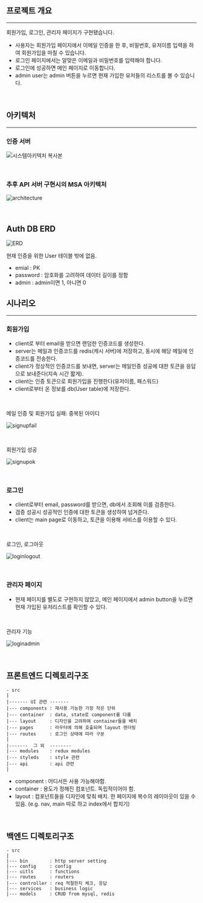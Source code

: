 ## 프로젝트 개요

---

회원가입, 로그인, 관리자 페이지가 구현됐습니다.

- 사용자는 회원가입 페이지에서 이메일 인증을 한 후, 비밀번호, 유저이름 입력을 하여 회원가입을 마칠 수 있습니다.
- 로그인 페이지에서는 알맞은 이메일과 비밀번호를 입력해야 합니다.
- 로그인에 성공하면 메인 페이지로 이동합니다.
- admin user는 admin 버튼을 누르면 현재 가입한 유저들의 리스트를 볼 수 있습니다.

<br>

## 아키텍처

---

### 인증 서버

![시스템아키텍처 복사본](https://user-images.githubusercontent.com/44664867/146670267-921dd2d6-6377-4d32-ade8-ef12e5064226.JPG)

<br>

### 추후 API 서버 구현시의 MSA 아키텍처

![architecture](https://user-images.githubusercontent.com/44664867/146127014-9ac5cb2c-db5f-435a-a8c8-dca4baea706e.JPG)

<br>

## Auth DB ERD

![ERD](https://user-images.githubusercontent.com/44664867/146671256-d399659a-0fe9-4862-bed5-b632f7375691.png)

현재 인증을 위한 User 테이블 밖에 없음.

- emial : PK
- password : 암호화를 고려하여 데이터 길이를 정함
- admin : admin이면 1, 아니면 0

## 시나리오

---

### 회원가입

- client로 부터 email을 받으면 랜덤한 인증코드를 생성한다.
- server는 메일과 인증코드를 redis(캐시 서버)에 저장하고, 동시에 해당 메일에 인증코드를 전송한다.
- client가 정상적인 인증코드를 보내면, server는 메일인증 성공에 대한 토큰을 응답으로 보내준다(지속 시간 짧게).
- client는 인증 토큰으로 회원가입을 진행한다(유저이름, 패스워드)
- client로부터 온 정보를 db(User table)에 저장한다.

<br>

메일 인증 및 회원가입 실패: 중복된 아이디

![signupfail](https://user-images.githubusercontent.com/44664867/146671016-b58dfa9c-2dfe-48a7-92d7-c85357872a87.gif)

<br>

회원가입 성공

![signupok](https://user-images.githubusercontent.com/44664867/146671017-dc08e6a8-9ec5-462c-a309-6def28b5c55f.gif)

<br>

### 로그인

- client로부터 email, password를 받으면, db에서 조회해 이를 검증한다.
- 검증 성공시 성공적인 인증에 대한 토큰을 생성하여 넘겨준다.
- client는 main page로 이동하고, 토큰을 이용해 서비스를 이용할 수 있다.

<br>

로그인, 로그아웃

![loginlogout](https://user-images.githubusercontent.com/44664867/146671013-44ce2231-56c4-430e-b2da-3ad1998ae6de.gif)

<br>

### 관리자 페이지

- 현재 페이지를 별도로 구현하지 않았고, 메인 페이지에서 admin button을 누르면 현재 가입된 유저리스트를 확인할 수 있다.

<br>

관리자 기능

![loginadmin](https://user-images.githubusercontent.com/44664867/146671015-95fbe931-0a05-4179-932e-13c27ccbd3cd.gif)

<br>

## 프론트엔드 디렉토리구조

```
- src
|
|------- UI 관련 -------
|--- components : 재사용 가능한 가장 작은 단위
|--- container  : data, state로 component를 다룸
|--- layout     : 디자인을 고려하여 container들을 배치
|--- pages      : 라우터에 의해 호출되며 layout 렌더링
|--- routes     : 로그인 상태에 따라 구분
|
|-------  그 외  --------
|--- modules    : redux modules
|--- styleds    : style 관련
|--- api        : api 관련
|
```

- component : 어디서든 사용 가능해야함.
- container : 용도가 정해진 컴포넌트. 독립적이어야 함.
- layout : 컴포넌트들을 디자인에 맞춰 배치. 한 페이지에 복수의 레이아웃이 있을 수 있음. (e.g. nav, main 따로 하고 index에서 합치기)

<br>

## 백엔드 디렉토리구조

```
- src
|
|--- bin        : http server setting
|--- config     : config
|--- uitls      : functions
|--- routes     : routers
|--- controller : req 적절한지 체크, 응답
|--- services   : business logic
|--- models     : CRUD from mysql, redis
```
